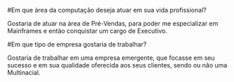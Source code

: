 #Em que área da computação deseja atuar em sua vida profissional?

Gostaria de atuar na área de Pré-Vendas, para poder me especializar em Mainframes e então conquistar um cargo de Executivo.

#Em que tipo de empresa gostaria de trabalhar?

Gostaria de trabalhar em uma empresa emergente, que focasse em seu sucesso e em sua qualidade oferecida aos seus clientes, sendo ou não uma Multinacial.

